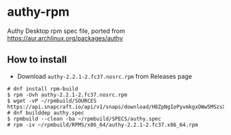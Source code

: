 # authy-rpm
Authy Desktop rpm spec file, ported from https://aur.archlinux.org/packages/authy

## How to install

- Download `authy-2.2.1-2.fc37.nosrc.rpm` from Releases page

```
# dnf install rpm-build
$ rpm -Uvh authy-2.2.1-2.fc37.nosrc.rpm
$ wget -vP ~/rpmbuild/SOURCES https://api.snapcraft.io/api/v1/snaps/download/H8ZpNgIoPyvmkgxOWw5MSzsXK1wRZiHn_11.snap
# dnf builddep authy.spec
$ rpmbuild --clean -ba ~/rpmbuild/SPECS/authy.spec
# rpm -iv ~/rpmbuild/RPMS/x86_64/authy-2.2.1-2.fc37.x86_64.rpm
```
